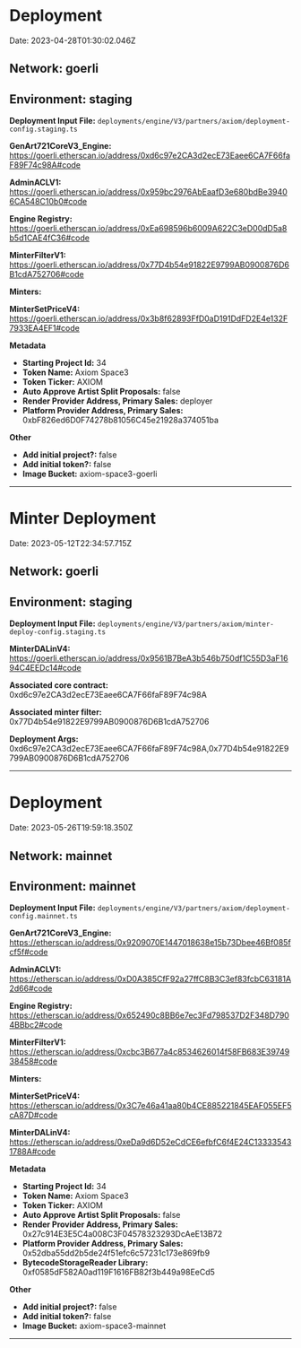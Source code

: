 
# Deployment

Date: 2023-04-28T01:30:02.046Z

## **Network:** goerli

## **Environment:** staging

**Deployment Input File:** `deployments/engine/V3/partners/axiom/deployment-config.staging.ts`

**GenArt721CoreV3_Engine:** https://goerli.etherscan.io/address/0xd6c97e2CA3d2ecE73Eaee6CA7F66faF89F74c98A#code

**AdminACLV1:** https://goerli.etherscan.io/address/0x959bc2976AbEaafD3e680bdBe39406CA548C10b0#code

**Engine Registry:** https://goerli.etherscan.io/address/0xEa698596b6009A622C3eD00dD5a8b5d1CAE4fC36#code

**MinterFilterV1:** https://goerli.etherscan.io/address/0x77D4b54e91822E9799AB0900876D6B1cdA752706#code

**Minters:**

**MinterSetPriceV4:** https://goerli.etherscan.io/address/0x3b8f62893FfD0aD191DdFD2E4e132F7933EA4EF1#code



**Metadata**

- **Starting Project Id:** 34
- **Token Name:** Axiom Space3
- **Token Ticker:** AXIOM
- **Auto Approve Artist Split Proposals:** false
- **Render Provider Address, Primary Sales:** deployer
- **Platform Provider Address, Primary Sales:** 0xbF826ed6D0F74278b81056C45e21928a374051ba

**Other**

- **Add initial project?:** false
- **Add initial token?:** false
- **Image Bucket:** axiom-space3-goerli

---


# Minter Deployment

Date: 2023-05-12T22:34:57.715Z

## **Network:** goerli

## **Environment:** staging

**Deployment Input File:** `deployments/engine/V3/partners/axiom/minter-deploy-config.staging.ts`

**MinterDALinV4:** https://goerli.etherscan.io/address/0x9561B7BeA3b546b750df1C55D3aF1694C4EEDc14#code

**Associated core contract:** 0xd6c97e2CA3d2ecE73Eaee6CA7F66faF89F74c98A

**Associated minter filter:** 0x77D4b54e91822E9799AB0900876D6B1cdA752706

**Deployment Args:** 0xd6c97e2CA3d2ecE73Eaee6CA7F66faF89F74c98A,0x77D4b54e91822E9799AB0900876D6B1cdA752706

---


# Deployment

Date: 2023-05-26T19:59:18.350Z

## **Network:** mainnet

## **Environment:** mainnet

**Deployment Input File:** `deployments/engine/V3/partners/axiom/deployment-config.mainnet.ts`

**GenArt721CoreV3_Engine:** https://etherscan.io/address/0x9209070E1447018638e15b73Dbee46Bf085fcf5f#code

**AdminACLV1:** https://etherscan.io/address/0xD0A385CfF92a27ffC8B3C3ef83fcbC63181A2d66#code

**Engine Registry:** https://etherscan.io/address/0x652490c8BB6e7ec3Fd798537D2F348D7904BBbc2#code

**MinterFilterV1:** https://etherscan.io/address/0xcbc3B677a4c8534626014f58FB683E3974938458#code

**Minters:**

**MinterSetPriceV4:** https://etherscan.io/address/0x3C7e46a41aa80b4CE885221845EAF055EF5cA87D#code

**MinterDALinV4:** https://etherscan.io/address/0xeDa9d6D52eCdCE6efbfC6f4E24C133335431788A#code



**Metadata**

- **Starting Project Id:** 34
- **Token Name:** Axiom Space3
- **Token Ticker:** AXIOM
- **Auto Approve Artist Split Proposals:** false
- **Render Provider Address, Primary Sales:** 0x27c914E3E5C4a008C3F04578323293DcAeE13B72
- **Platform Provider Address, Primary Sales:** 0x52dba55dd2b5de24f51efc6c57231c173e869fb9
- **BytecodeStorageReader Library:** 0xf0585dF582A0ad119F1616FB82f3b449a98EeCd5

**Other**

- **Add initial project?:** false
- **Add initial token?:** false
- **Image Bucket:** axiom-space3-mainnet

---

